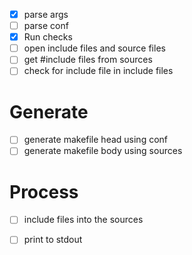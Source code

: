  - [x] parse args
 - [ ] parse conf
 - [x] Run checks
 - [ ] open include files and source files
 - [ ] get #include files from sources
 - [ ] check for include file in include files

Generate
========
 - [ ] generate makefile head using conf
 - [ ] generate makefile body using sources

Process
=======
 - [ ] include files into the sources
 - [ ] print to stdout

